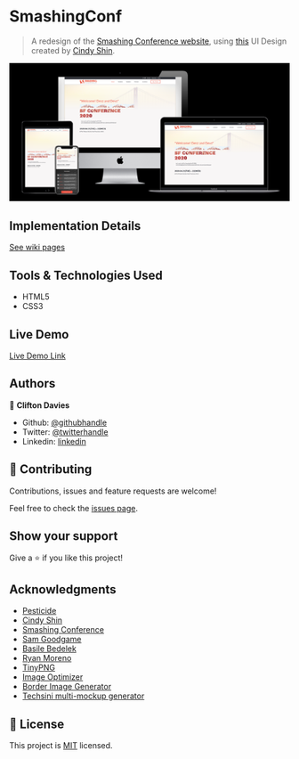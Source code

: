 # SmashingConf

> A redesign of the [Smashing Conference website](https://smashingconf.com/sf-2020/), using [this](https://www.behance.net/gallery/29845175/CC-Global-Summit-2015) UI Design created by [Cindy Shin](https://www.behance.net/adagio07).

![screenshot](smashing_conf.png)

## Implementation Details

[See wiki pages](https://github.com/cliftondavies/SmashingConf/wiki)

## Tools & Technologies Used

- HTML5
- CSS3

## Live Demo

[Live Demo Link](https://cliftondavies.github.io/SmashingConf/)

## Authors

👤 **Clifton Davies**

- Github: [@githubhandle](https://github.com/cliftondavies)
- Twitter: [@twitterhandle](https://twitter.com/cliftonaedavies)
- Linkedin: [linkedin](https://www.linkedin.com/in/clifton-davies-mbcs/)

## 🤝 Contributing

Contributions, issues and feature requests are welcome!

Feel free to check the [issues page](https://github.com/cliftondavies/SmashingConf/issues).

## Show your support

Give a ⭐️ if you like this project!

## Acknowledgments

- [Pesticide](https://github.com/mrmrs/pesticide)
- [Cindy Shin](https://www.behance.net/adagio07)
- [Smashing Conference](https://smashingconf.com/sf-2020/)
- [Sam Goodgame](https://unsplash.com/photos/Pe5BC-EDtB4)
- [Basile Bedelek](https://unsplash.com/photos/SNjvN__sSec)
- [Ryan Moreno](https://unsplash.com/photos/w1_4YH5IhDg)
- [TinyPNG](https://tinypng.com/)
- [Image Optimizer](http://www.imageoptimizer.net/Pages/Home.aspx)
- [Border Image Generator](https://border-image.com/)
- [Techsini multi-mockup generator](https://techsini.com/multi-mockup/index.php)

## 📝 License

This project is [MIT](https://opensource.org/licenses/MIT) licensed.
